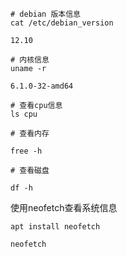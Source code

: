 ```
# debian 版本信息 
cat /etc/debian_version

12.10

# 内核信息
uname -r 

6.1.0-32-amd64

# 查看cpu信息
ls cpu

# 查看内存

free -h

# 查看磁盘

df -h
```


使用neofetch查看系统信息

```
apt install neofetch

neofetch
```